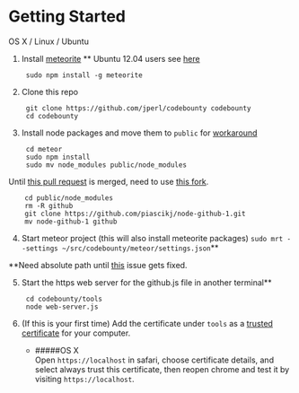 # Getting Started


OS X / Linux / Ubuntu

1. Install [meteorite](http://oortcloud.github.com/meteorite/) ** Ubuntu 12.04 users see [here](https://github.com/oortcloud/meteorite/issues/67)

		sudo npm install -g meteorite

2. Clone this repo

		git clone https://github.com/jperl/codebounty codebounty
		cd codebounty

3. Install node packages and move them to `public` for [workaround](https://github.com/possibilities/meteor-node-modules#usage)  

		cd meteor
		sudo npm install
		sudo mv node_modules public/node_modules
		
Until [this pull request](https://github.com/mikedeboer/node-github/pull/80) is merged, need to use [this fork](https://github.com/piascikj/node-github-1).

		cd public/node_modules
		rm -R github
		git clone https://github.com/piascikj/node-github-1.git
		mv node-github-1 github

4. Start meteor project (this will also install meteorite packages) `sudo mrt --settings ~/src/codebounty/meteor/settings.json`**

**Need absolute path until [this](https://github.com/oortcloud/meteorite/issues/85) issue gets fixed.

5. Start the https web server for the github.js file in another terminal**  

		cd codebounty/tools
		node web-server.js

6. (If this is your first time) Add the certificate under `tools` as a [trusted certificate](http://productforums.google.com/forum/#!topic/chrome/1b7V3cs7BS4) for your computer.

	- #####OS X  
	Open `https://localhost` in safari, choose certificate details, and select always trust this certificate, then reopen chrome and test it by visiting `https://localhost`.